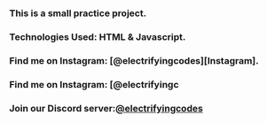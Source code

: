 ### This is a small practice project.

### Technologies Used: HTML & Javascript.

### Find me on Instagram: [@electrifyingcodes][Instagram].
### Find me on Instagram: [@electrifyingc
### Join our Discord server:[@electrifyingcodes][discord]

[Instgram]: https://www.instagram.com/electrifying_codes
[discord]: htt